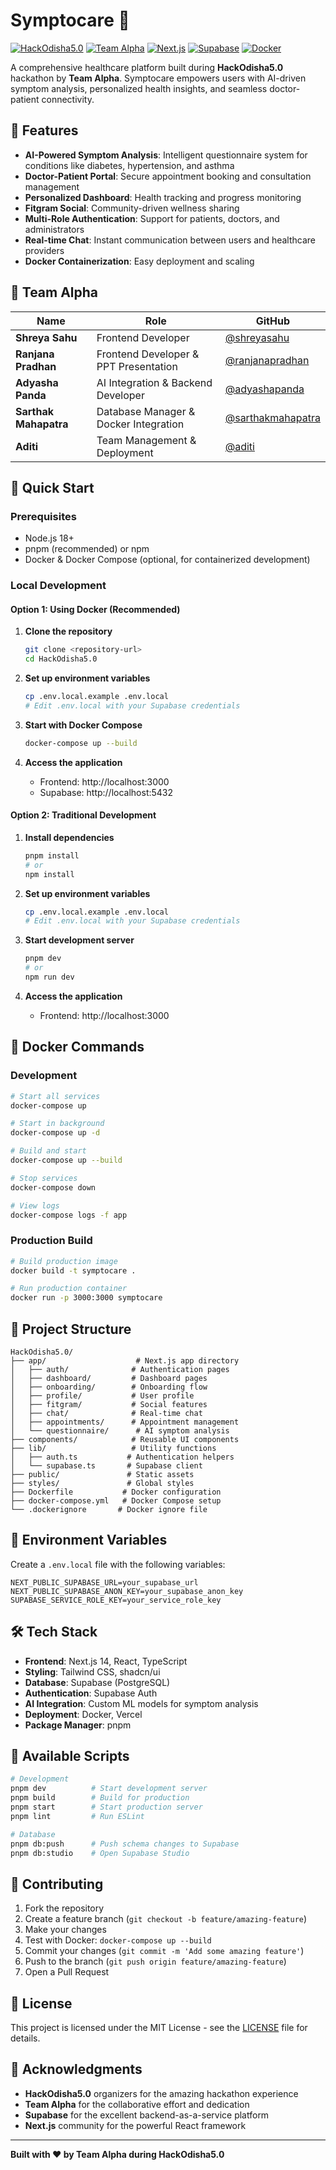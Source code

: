 # Symptocare 🏥

[![HackOdisha5.0](https://img.shields.io/badge/Hackathon-HackOdisha5.0-blue)](https://hackodisha.com)
[![Team Alpha](https://img.shields.io/badge/Team-Alpha-green)](https://github.com/team-alpha)
[![Next.js](https://img.shields.io/badge/Next.js-14-black)](https://nextjs.org)
[![Supabase](https://img.shields.io/badge/Supabase-PostgreSQL-green)](https://supabase.com)
[![Docker](https://img.shields.io/badge/Docker-Ready-blue)](https://docker.com)

A comprehensive healthcare platform built during **HackOdisha5.0** hackathon by **Team Alpha**. Symptocare empowers users with AI-driven symptom analysis, personalized health insights, and seamless doctor-patient connectivity.

## 🌟 Features

- **AI-Powered Symptom Analysis**: Intelligent questionnaire system for conditions like diabetes, hypertension, and asthma
- **Doctor-Patient Portal**: Secure appointment booking and consultation management
- **Personalized Dashboard**: Health tracking and progress monitoring
- **Fitgram Social**: Community-driven wellness sharing
- **Multi-Role Authentication**: Support for patients, doctors, and administrators
- **Real-time Chat**: Instant communication between users and healthcare providers
- **Docker Containerization**: Easy deployment and scaling

## 👥 Team Alpha

| Name | Role | GitHub |
|------|------|--------|
| **Shreya Sahu** | Frontend Developer | [@shreyasahu](https://github.com/shreyasahu) |
| **Ranjana Pradhan** | Frontend Developer & PPT Presentation | [@ranjanapradhan](https://github.com/ranjanapradhan) |
| **Adyasha Panda** | AI Integration & Backend Developer | [@adyashapanda](https://github.com/adyashapanda) |
| **Sarthak Mahapatra** | Database Manager & Docker Integration | [@sarthakmahapatra](https://github.com/sarthakmahapatra) |
| **Aditi** | Team Management & Deployment | [@aditi](https://github.com/aditi) |

## 🚀 Quick Start

### Prerequisites

- Node.js 18+
- pnpm (recommended) or npm
- Docker & Docker Compose (optional, for containerized development)

### Local Development

#### Option 1: Using Docker (Recommended)

1. **Clone the repository**
   ```bash
   git clone <repository-url>
   cd HackOdisha5.0
   ```

2. **Set up environment variables**
   ```bash
   cp .env.local.example .env.local
   # Edit .env.local with your Supabase credentials
   ```

3. **Start with Docker Compose**
   ```bash
   docker-compose up --build
   ```

4. **Access the application**
   - Frontend: http://localhost:3000
   - Supabase: http://localhost:5432

#### Option 2: Traditional Development

1. **Install dependencies**
   ```bash
   pnpm install
   # or
   npm install
   ```

2. **Set up environment variables**
   ```bash
   cp .env.local.example .env.local
   # Edit .env.local with your Supabase credentials
   ```

3. **Start development server**
   ```bash
   pnpm dev
   # or
   npm run dev
   ```

4. **Access the application**
   - Frontend: http://localhost:3000

## 🐳 Docker Commands

### Development
```bash
# Start all services
docker-compose up

# Start in background
docker-compose up -d

# Build and start
docker-compose up --build

# Stop services
docker-compose down

# View logs
docker-compose logs -f app
```

### Production Build
```bash
# Build production image
docker build -t symptocare .

# Run production container
docker run -p 3000:3000 symptocare
```

## 📁 Project Structure

```
HackOdisha5.0/
├── app/                    # Next.js app directory
│   ├── auth/              # Authentication pages
│   ├── dashboard/         # Dashboard pages
│   ├── onboarding/        # Onboarding flow
│   ├── profile/           # User profile
│   ├── fitgram/           # Social features
│   ├── chat/              # Real-time chat
│   ├── appointments/      # Appointment management
│   └── questionnaire/      # AI symptom analysis
├── components/            # Reusable UI components
├── lib/                   # Utility functions
│   ├── auth.ts           # Authentication helpers
│   └── supabase.ts       # Supabase client
├── public/               # Static assets
├── styles/               # Global styles
├── Dockerfile           # Docker configuration
├── docker-compose.yml   # Docker Compose setup
└── .dockerignore       # Docker ignore file
```

## 🔧 Environment Variables

Create a `.env.local` file with the following variables:

```env
NEXT_PUBLIC_SUPABASE_URL=your_supabase_url
NEXT_PUBLIC_SUPABASE_ANON_KEY=your_supabase_anon_key
SUPABASE_SERVICE_ROLE_KEY=your_service_role_key
```

## 🛠️ Tech Stack

- **Frontend**: Next.js 14, React, TypeScript
- **Styling**: Tailwind CSS, shadcn/ui
- **Database**: Supabase (PostgreSQL)
- **Authentication**: Supabase Auth
- **AI Integration**: Custom ML models for symptom analysis
- **Deployment**: Docker, Vercel
- **Package Manager**: pnpm

## 📝 Available Scripts

```bash
# Development
pnpm dev          # Start development server
pnpm build        # Build for production
pnpm start        # Start production server
pnpm lint         # Run ESLint

# Database
pnpm db:push      # Push schema changes to Supabase
pnpm db:studio    # Open Supabase Studio
```

## 🤝 Contributing

1. Fork the repository
2. Create a feature branch (`git checkout -b feature/amazing-feature`)
3. Make your changes
4. Test with Docker: `docker-compose up --build`
5. Commit your changes (`git commit -m 'Add some amazing feature'`)
6. Push to the branch (`git push origin feature/amazing-feature`)
7. Open a Pull Request

## 📄 License

This project is licensed under the MIT License - see the [LICENSE](LICENSE) file for details.

## 🙏 Acknowledgments

- **HackOdisha5.0** organizers for the amazing hackathon experience
- **Team Alpha** for the collaborative effort and dedication
- **Supabase** for the excellent backend-as-a-service platform
- **Next.js** community for the powerful React framework

---

**Built with ❤️ by Team Alpha during HackOdisha5.0**
